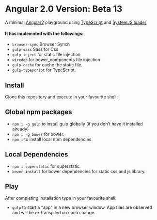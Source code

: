 # Angular 2.0 Version: Beta 13

A minimal [Angular2](https://angular.io/) playground using [TypeScript](http://www.typescriptlang.org/) and [SystemJS loader](https://github.com/systemjs/systemjs)

#### It has implemnted with the followings:
* `browser-sync` Browser Synch
* `gulp-sass` Sass for Css
* `gulp-inject` for static file injection
* `wiredep` for bower_components file injection
* `gulp-cache` for cache the static file.
* `gulp-typescript` for TypeScript.

## Install

Clone this repository and execute in your favourite shell:

## Global npm packages
* `npm i -g gulp` to install gulp globally (if you don't have it installed already)
* `npm i -g bower` for bower.
* `npm i` to install local npm dependencies

## Local Dependencies
* `npm i superstatic` for superstatic.
* `bower install` for bower dependencies for static css and js library.

## Play

After completing installation type in your favourite shell:

* `gulp` to start a "app" in a new browser window. App files are observed and will be re-transpiled on each change.
